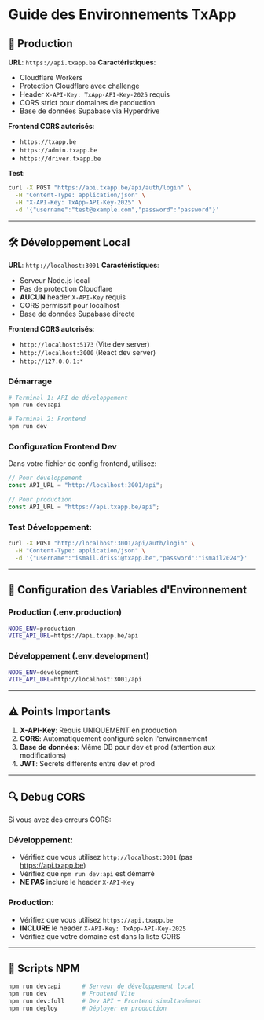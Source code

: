 # Guide des Environnements TxApp

## 🚀 Production

**URL**: `https://api.txapp.be`
**Caractéristiques**:
- Cloudflare Workers
- Protection Cloudflare avec challenge
- Header `X-API-Key: TxApp-API-Key-2025` requis
- CORS strict pour domaines de production
- Base de données Supabase via Hyperdrive

**Frontend CORS autorisés**:
- `https://txapp.be`
- `https://admin.txapp.be` 
- `https://driver.txapp.be`

**Test**:
```bash
curl -X POST "https://api.txapp.be/api/auth/login" \
  -H "Content-Type: application/json" \
  -H "X-API-Key: TxApp-API-Key-2025" \
  -d '{"username":"test@example.com","password":"password"}'
```

---

## 🛠️ Développement Local

**URL**: `http://localhost:3001`
**Caractéristiques**:
- Serveur Node.js local
- Pas de protection Cloudflare
- **AUCUN** header `X-API-Key` requis
- CORS permissif pour localhost
- Base de données Supabase directe

**Frontend CORS autorisés**:
- `http://localhost:5173` (Vite dev server)
- `http://localhost:3000` (React dev server)
- `http://127.0.0.1:*`

### Démarrage

```bash
# Terminal 1: API de développement
npm run dev:api

# Terminal 2: Frontend
npm run dev
```

### Configuration Frontend Dev

Dans votre fichier de config frontend, utilisez:
```javascript
// Pour développement
const API_URL = "http://localhost:3001/api";

// Pour production  
const API_URL = "https://api.txapp.be/api";
```

### Test Développement:
```bash
curl -X POST "http://localhost:3001/api/auth/login" \
  -H "Content-Type: application/json" \
  -d '{"username":"ismail.drissi@txapp.be","password":"ismail2024"}'
```

---

## 🔧 Configuration des Variables d'Environnement

### Production (.env.production)
```bash
NODE_ENV=production
VITE_API_URL=https://api.txapp.be/api
```

### Développement (.env.development)
```bash
NODE_ENV=development
VITE_API_URL=http://localhost:3001/api
```

---

## ⚠️ Points Importants

1. **X-API-Key**: Requis UNIQUEMENT en production
2. **CORS**: Automatiquement configuré selon l'environnement
3. **Base de données**: Même DB pour dev et prod (attention aux modifications)
4. **JWT**: Secrets différents entre dev et prod

---

## 🔍 Debug CORS

Si vous avez des erreurs CORS:

### Développement:
- Vérifiez que vous utilisez `http://localhost:3001` (pas https://api.txapp.be)
- Vérifiez que `npm run dev:api` est démarré
- **NE PAS** inclure le header `X-API-Key`

### Production:
- Vérifiez que vous utilisez `https://api.txapp.be`
- **INCLURE** le header `X-API-Key: TxApp-API-Key-2025`
- Vérifiez que votre domaine est dans la liste CORS

---

## 📝 Scripts NPM

```bash
npm run dev:api      # Serveur de développement local
npm run dev          # Frontend Vite
npm run dev:full     # Dev API + Frontend simultanément
npm run deploy       # Déployer en production
```